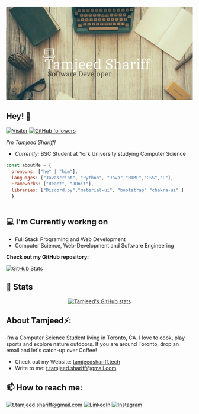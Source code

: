 ![Tamjeed Shariff Banner Image](./banner.png)
<h2>Hey! 👋</h2>



[![Visitor](https://visitor-badge.laobi.icu/badge?page_id=TShariff.TShariff)](https://github.com/TShariff) [![GitHub followers](https://img.shields.io/github/followers/TShariff.svg?style=social&label=Follow)](https://github.com/TShariff?tab=followers)

<i>I'm Tamjeed Shariff! </i>
- <i>Currently:</i> BSC Student at York University studying Computer Science

```javascript
const aboutMe = {
  pronouns: ["he" | "him"],
  languages: ["Javascript", "Python", "Java","HTML","CSS","C"],
  Frameworks: ["React", "JUnit"],
  libraries: ["Discord.py","material-ui", "bootstrap" "chakra-ui" ]
  }
  
```

<h2>💻 I'm Currently workng on</h2>

- Full Stack Programing and Web Development
- Computer Science, Web-Development and Software Engineering


__Check out my GitHub repository:__

<div>
  <p>
    <a href="https://github.com/TShariff/TamjeedShariff.tech">
      <img src="https://github-readme-stats.vercel.app/api/pin/?username=TShariff&repo=TamjeedShariff.tech" alt="GitHub Stats" />
    </a>
  </p>
</div>

<h2>👀 Stats</h2>
<p align="center">
<a href="http://www.github.com/TSHARIFF"><img src="https://github-readme-stats.vercel.app/api?username=TSHARIFF&show_icons=true&hide=&count_private=true&title_color=3382ed&text_color=ffffff&icon_color=3382ed&bg_color=1c1917&hide_border=true&show_icons=true"
alt="Tamjeed's GitHub stats" /></a>
<p>

<h2> About Tamjeed⚡:</h2>

I'm a Computer Science Student living in Toronto, CA. I love to cook, play sports and explore nature outdoors. If you are around Toronto, drop an email and let's catch-up over Coffee!
 
- Check out my Website: [tamjeedshariff.tech](https://tamjeedshariff.tech/)
- Write to me: [t.tamjeed.shariff@gmail.com](mailto:t.tamjeed.shariff@gmail.com)

<h2>📫 How to reach me:</h2>

<a href="mailto:t.tamjeed.shariff@gmail.com">![t.tamjeed.shariff@gmail.com](https://img.shields.io/badge/Gmail-D14836?style=for-the-badge&logo=gmail&logoColor=white)</a> <a href="https://www.linkedin.com/in/tamjeed-shariff/">![LinkedIn](https://img.shields.io/badge/LinkedIn-0077B5?style=for-the-badge&logo=linkedin&logoColor=white)</a> <a href="https://www.instagram.com/tamjeed.s/?hl=en">![Instagram](https://img.shields.io/badge/Instagram-E4405F?style=for-the-badge&logo=instagram&logoColor=white)</a>
